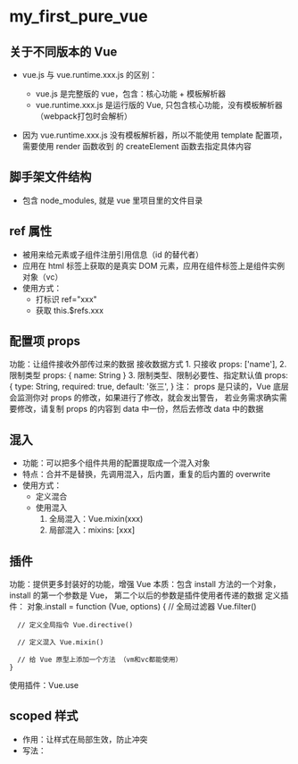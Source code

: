 # my_first_pure_vue

## 关于不同版本的 Vue
* vue.js 与 vue.runtime.xxx.js 的区别：
  * vue.js 是完整版的 vue，包含：核心功能 + 模板解析器
  * vue.runtime.xxx.js 是运行版的 Vue, 只包含核心功能，没有模板解析器（webpack打包时会解析）

* 因为 vue.runtime.xxx.js 没有模板解析器，所以不能使用 template 配置项，需要使用 render 函数收到
  的 createElement 函数去指定具体内容

## 脚手架文件结构
* 包含 node_modules, 就是 vue 里项目里的文件目录

## ref 属性
* 被用来给元素或子组件注册引用信息（id 的替代者）
* 应用在 html 标签上获取的是真实 DOM 元素，应用在组件标签上是组件实例对象（vc）
* 使用方式：
  * 打标识 ref="xxx"
  * 获取 this.$refs.xxx


## 配置项 props
  功能：让组件接收外部传过来的数据
  接收数据方式
    1. 只接收
      props: ['name'],
    2. 限制类型
      props: {
        name: String
      }
    3. 限制类型、限制必要性、指定默认值
      props: {
        type: String,
        required: true,
        default: '张三',
      }
  注： props 是只读的，Vue 底层会监测你对 props 的修改，如果进行了修改，就会发出警告，
    若业务需求确实需要修改，请复制 props 的内容到 data 中一份，然后去修改 data 中的数据

## 混入
* 功能：可以把多个组件共用的配置提取成一个混入对象
* 特点：合并不是替换，先调用混入，后内置，重复的后内置的 overwrite
* 使用方式：
  * 定义混合
  * 使用混入
    1. 全局混入：Vue.mixin(xxx)
    2. 局部混入：mixins: [xxx]

## 插件
  功能：提供更多封装好的功能，增强 Vue
  本质：包含 install 方法的一个对象，install 的第一个参数是 Vue， 第二个以后的参数是插件使用者传递的数据
  定义插件：
    对象.install = function (Vue, options) {
      // 全局过滤器 Vue.filter()

      // 定义全局指令 Vue.directive()
    
      // 定义混入 Vue.mixin()
    
      // 给 Vue 原型上添加一个方法 （vm和vc都能使用）
    }
  使用插件：Vue.use

## scoped 样式
* 作用：让样式在局部生效，防止冲突
* 写法：<style scoped>

## 组件化编码流程

1. 拆分静态组件（ui）：组件要按照 功能点 拆分，命名不要与 html 元素冲突（header、head)
2. 实现动态组件（逻辑）：考虑好数据的存放位置，数据是一个组件在用，还是一些组件在用
   * 一个组件在用：放在组件自身即可
   * 一些组件在用：放在他们共同的父组件上（状态提升）—— 这个之后废弃，直接用页面通信方式
3. 实现交互：从绑定事件开始

注： v-model 绑定的值不能是 props 传过来的值，因为 props 值是只读的，不允许修改，props 传过来的若是对象类型的值，修改对象中的属性 Vue 不会报错，但不推荐这样做

## webStorage

1. 存储内容大小一般支持 5 MB 左右（不同浏览器有差异）
2. 浏览器通过 window.sessionStorage 和 Window.localStorage 属性来实现本地存储机制
3. SessionStorage 存储内容随浏览器窗口关闭而消失，类似 内存；LocalStorage 存储内容，需手动清空缓存才会消失，是存在硬盘里了
4. JSON.parse(null) 结果依然是 null

## 组件的自定义事件

1. 一种组件间通信的方式，适用于 ： 子组件 => 父组件
2. 使用场景：A 是父组件，B 是子组件，B 想给 A 传数据，就要在 A 中给 B 绑定自定义事件（事件的回调在 A 中）
3. 绑定自定义事件：

```javascript
// 方式一
<Demo @atguigu="test" /> 或 <Demo v-on:atguigu="test" />
// 方式二
mounted() {
  this.$refs.xxx.$on('atguigu', this.test); // 第二个参数是绑定的事件函数，这个方法更灵活，用于不需要立即绑定组件自定义事件
// 注意：方式二绑定自定义事件时，需考虑 this 的指向：1. 回调配置在 methods 中；2. 用箭头函数，否则this指向为子组件
}
```

4. 触发自定义事件： ```this.$emit('atguigu', data)```
5. 解绑自定义事件：```this.$off('atguigu')```
6. 组件上也可以绑定原生 DOM 事件，需要使用 native 修饰符

## 优秀的组件间通信方式一：全局事件总线 (GlobalEventBus)

* 可实现任意组件间通信
* 安装全局事件总线

```js
new Vue({
 	……
  beforeCreate() {
  	Vue.prototype.$eventBus = this; // 注册全局事件总线，$eventBus 指向的就是当前应用的 vm
	}
})
```

* 使用全局事件总线
  * 接收数据（注册，一般在 mounted 里）：```this.$eventBus.$on('eventName', this.method);```
  * 提供数据：```this.$eventBus.$emit('eventName', data);```
* 注：最好 beforeDestroy() 钩子中，用 $off 去解绑 注册事件的组件所注册绑定的事件（不然 eventBus 身上东西会太多，很累）
* 仅父子传递是不需要用这个的

## 优秀的组件间通信方式二：消息订阅与发布(不推荐使用)

* 可实现任意间组件间通信
* 使用第三方库 pubsub-js （使用方法和上方一致)

## nextTick

1. this.$nextTick(回调函数)
2. 作用：在下一次 DOM 更新结束后执行其指定的回调
3. 使用场景：当改变数据后，要基于更新后的新 DOM 进行某些操作时，可把操作放在 $nextTick 所指定的回调函数中执行

## vue 脚手架配置代理

* vue.config.js（里有内置）

## 插槽（slot）

* 默认插槽 ```<slot />```
* 具名插槽，加 name=""
* 作用域插槽 ```<slot :games="games"></slot>``` 给外面要使用的地方传数据

## 优秀的组件间通信方式三：Vuex （Vue 里 特别特别特别重要的技术）

### 1. Vuex 是什么

* 专门在 Vue 中实现集中式状态（即数据）管理的一个 Vue 插件，对 Vue 应用中多个组件的共享状态进行集中式的管理（读/写），也是一种组件间通信的方式，且适用于任意组件间通信
* github: https://github.com/vuejs/vuex

### 2. Vuex 使用场景

* 多组件依赖同一状态（读）
* 来自不同组件的行为需要变更同一状态（写）

### 3. Vuex 工作原理

![image-20220529154015155](/Users/jinfajun/Library/Application Support/typora-user-images/image-20220529154015155.png)

### 4. 搭建 Vuex 环境

* 创建文件： src/store/index.js

  ```js
  // 该文件用于创建 Vuex 中最为核心的 store
  
  // 引入 Vuex
  import Vuex from 'vuex';
  import Vue from 'vue';
  
  Vue.use(Vuex);
  
  // 准备 actions —— 用于响应组件中的动作
  const actions = {};
  
  // 准备 mutations —— 用于操作数据（state）
  const mutations = {};
  
  // 准备 state —— 用于存储数据
  const state = {};
  
  // 创建并导出 store
  export default new Vuex.Store({
    actions,
    mutations,
    state,
  });
  ```

* 在 main.js 中传入 store 配置项

  ```js
  // 引入 store
  import store from './store'; // 若没有写全地址，默认找 index 文件		
  
  
  // 创建 Vue 实例对象 -- vm
  const vm = new Vue({
    el: '#app',
    // 将 App 组件放入容器中
    render: h => h(App),  // 等同下方的方法，但由于没有用到 this，写成 箭头函数 更加精简，形参可随便取名
    store,
    beforeCreate() {
      Vue.prototype.$eventBus = this;
    }
    // render(createElement) {
    //   return createElement('h1', '你好啊啊啊啊');
    // },
    // components: { App },
  });
  ```

### 5. 注意

* 如果有  业务逻辑 或 要 ajax 请求，这些都要放在 actions 里面（服务员，有什么业务逻辑，如延迟多少秒执行或是奇数再加，这些都在这里做好）
* mutations(厨师) 就是做实际的动作（烧菜）: 加、减

### 6. 基本使用

* 初始化数据 state、配置 actions、配置 mutations，操作文件 store/index.js

```js
// 引入 Vuex
import Vuex from 'vuex';
import Vue from 'vue';

Vue.use(Vuex);

// 准备 actions —— 用于响应组件中的动作
const actions = {
  // 对于没有额外业务逻辑、ajax 请求的，直接与 mutations 对话
  // // 加 
  // increment(context , value) {
  //   context.commit('INCREMENT', value);
  // },
  // // 减
  // decrement(context, value) {
  //   context.commit('DECREMENT', value);
  // },
  // 奇数加
  incrementOdd(context, value) {
    console.log('actions 1 处理了一些事情', value);
    context.dispatch('actions2', value);
    // if (context.state.sum % 2) {
    //   context.commit('INCREMENT', value);
    // }
  },
  actions2(context, value) {
    console.log('actions 2 处理了一些事情', value);
    context.dispatch('actions3', value);
  },
  actions3(context, value) {
    console.log('actions 3 处理了一些事情', value);
    context.commit('INCREMENT', value);
  },
  // 等一等加
  incrementWait(context, value) {
    setTimeout(() => {
      context.commit('INCREMENT', value);
    }, 500);
  }
};

// 准备 mutations —— 用于操作数据（state）
const mutations = {
  INCREMENT(state, value) {
    // console.log('mutations 中的方法被执行了', state, value);
    state.sum += value;
  },
  DECREMENT(state, value) {
    state.sum -= value;
  },
};

// 准备 state —— 用于存储数据
const state = {
  sum: 0,
};

// 创建并导出 store
export default new Vuex.Store({
  actions,
  mutations,
  state,
});
```

* 组件中读取 vuex 中的数据：$store.state.sum
* 组件中修改 vuex 中的数据：$store.dispatch('actions 中的方法名', 数据) 或 ```$store.commit('mutations 中的方法名', 数据)```
* 若没有网络请求或其他我业务逻辑，组件中也可以越过 actions，即不写 dispatch，直接编写 commit



